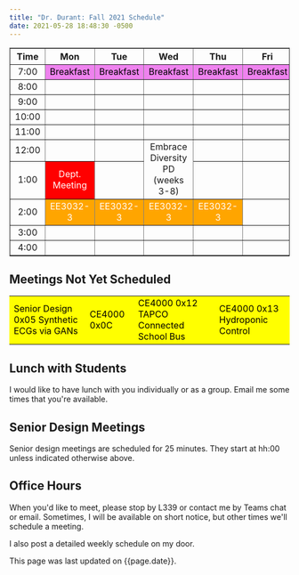 ```yaml
---
title: "Dr. Durant: Fall 2021 Schedule"
date: 2021-05-28 18:48:30 -0500
---
```


<style type="text/css">
td        { text-align: center;                      }
td.am     { background-color: red;     color: white; }
td.ce4000 { background-color: yellow;  color: black; text-align: left; }
td.ee3032 { background-color: orange;  color: white; }
td.lunch  { background-color: violet;  color: black; }
</style>

<div align="center">
<table border>
<tr><th>Time</th>       <th>Mon</th>                        <th>Tue</th>                        <th>Wed</th>                                            <th>Thu</th>                        <th>Fri</th>                        </tr>
<tr><td>7:00</td>       <td class="lunch">Breakfast</td>    <td class="lunch">Breakfast</td>    <td class="lunch">Breakfast</td>                        <td class="lunch">Breakfast</td>    <td class="lunch">Breakfast</td>    </tr>
<tr><td>8:00</td>       <td>&nbsp;</td>                     <td>&nbsp;</td>                     <td>&nbsp;</td>                                         <td>&nbsp;</td>                     <td>&nbsp;</td>                     </tr>
<tr><td>9:00</td>       <td>&nbsp;</td>                     <td>&nbsp;</td>                     <td>&nbsp;</td>                                         <td>&nbsp;</td>                     <td>&nbsp;</td>                     </tr>
<tr><td>10:00</td>      <td>&nbsp;</td>                     <td>&nbsp;</td>                     <td>&nbsp;</td>                                         <td>&nbsp;</td>                     <td>&nbsp;</td>                     </tr>
<tr><td>11:00</td>      <td>&nbsp;</td>                     <td>&nbsp;</td>                     <td>&nbsp;</td>                                         <td>&nbsp;</td>                     <td>&nbsp;</td>                     </tr>
<tr><td>12:00</td>      <td>&nbsp;</td>                     <td>&nbsp;</td>                     <td rowspan="2">Embrace Diversity PD (weeks 3-8)</td>   <td>&nbsp;</td>                     <td>&nbsp;</td>                     </tr>
<tr><td>1:00</td>       <td class="am">Dept. Meeting</td>   <td>&nbsp;</td>                                                                             <td>&nbsp;</td>                     <td>&nbsp;</td>                     </tr>
<tr><td>2:00</td>       <td class="ee3032">EE3032-3</td>    <td class="ee3032">EE3032-3</td>    <td class="ee3032">EE3032-3</td>                        <td class="ee3032">EE3032-3</td>    <td>&nbsp;</td>                     </tr>
<tr><td>3:00</td>       <td>&nbsp;</td>                     <td>&nbsp;</td>                     <td>&nbsp;</td>                                         <td>&nbsp;</td>                     <td>&nbsp;</td>                     </tr>
<tr><td>4:00</td>       <td>&nbsp;</td>                     <td>&nbsp;</td>                     <td>&nbsp;</td>                                         <td>&nbsp;</td>                     <td>&nbsp;</td>                     </tr>
</table>
</div>

## Meetings Not Yet Scheduled

<table><tr>
<td class="ce4000">Senior Design 0x05 Synthetic ECGs via GANs</td>
<td class="ce4000">CE4000 0x0C</td>
<td class="ce4000">CE4000 0x12 TAPCO Connected School Bus</td>
<td class="ce4000">CE4000 0x13 Hydroponic Control</td>
</tr></table>

## Lunch with Students

I would like to have lunch with you individually or as a group. Email me some times that you're available.

## Senior Design Meetings

Senior design meetings are scheduled for 25 minutes. They start at hh:00 unless indicated otherwise above.

## Office Hours

When you'd like to meet, please stop by L339 or contact me by Teams chat or email. Sometimes, I will be available on short notice, but other times we'll schedule a meeting.

I also post a detailed weekly schedule on my door.

This page was last updated on {{page.date}}.
